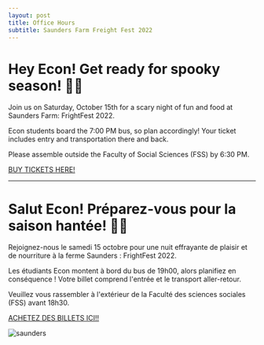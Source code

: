 ```yaml
---
layout: post
title: Office Hours
subtitle: Saunders Farm Freight Fest 2022
---
```

<h1> Hey Econ! Get ready for spooky season! 🎃👻 </h1>

Join us on Saturday, October 15th for a scary night of fun and food at Saunders Farm: FrightFest 2022. 

Econ students board the 7:00 PM bus, so plan accordingly! Your ticket includes entry and transportation there and back.

Please assemble outside the Faculty of Social Sciences (FSS) by 6:30 PM. 

[BUY TICKETS HERE!](https://ecouo.square.site)
****

<h1> Salut Econ! Préparez-vous pour la saison hantée! 🎃👻 </h1>

Rejoignez-nous le samedi 15 octobre pour une nuit effrayante de plaisir et de nourriture à la ferme Saunders : FrightFest 2022. 

Les étudiants Econ montent à bord du bus de 19h00, alors planifiez en conséquence ! Votre billet comprend l'entrée et le transport aller-retour.

Veuillez vous rassembler à l'extérieur de la Faculté des sciences sociales (FSS) avant 18h30.

[ACHETEZ DES BILLETS ICI!!](https://ecouo.square.site)

![saunders](https://user-images.githubusercontent.com/85036126/194649203-7197892d-3095-41dc-bec0-a9e7e0deee83.png)
